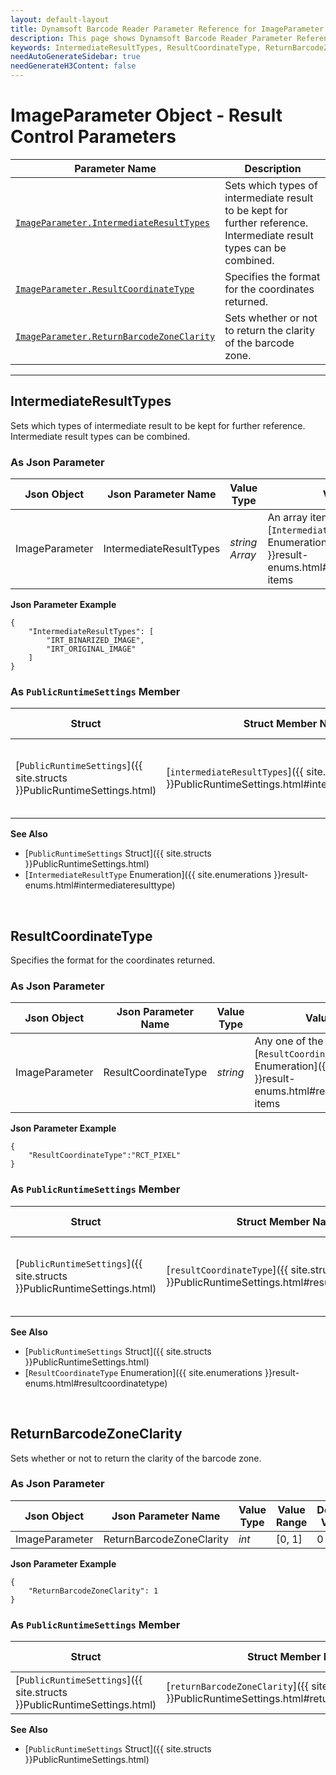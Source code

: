 ```yaml
---
layout: default-layout
title: Dynamsoft Barcode Reader Parameter Reference for ImageParameter Object - Result Control Parameters 
description: This page shows Dynamsoft Barcode Reader Parameter Reference for ImageParameter Object - Result Control Parameters.
keywords: IntermediateResultTypes, ResultCoordinateType, ReturnBarcodeZoneClarity, ImageParameter, result control parameters, parameter reference, parameter 
needAutoGenerateSidebar: true
needGenerateH3Content: false
---
```


# ImageParameter Object - Result Control Parameters 

 | Parameter Name | Description |
 | -------------- | ----------- | 
 | [`ImageParameter.IntermediateResultTypes`](other-result-control-parameters.md#intermediateresulttypes) | Sets which types of intermediate result to be kept for further reference. Intermediate result types can be combined. | 
 | [`ImageParameter.ResultCoordinateType`](other-result-control-parameters.md#resultcoordinatetype) | Specifies the format for the coordinates returned. | 
 | [`ImageParameter.ReturnBarcodeZoneClarity`](other-result-control-parameters.md#returnbarcodezoneclarity) | Sets whether or not to return the clarity of the barcode zone. |  
 
---

## IntermediateResultTypes
Sets which types of intermediate result to be kept for further reference. Intermediate result types can be combined.  

### As Json Parameter

| Json Object |	Json Parameter Name | Value Type | Value Range | Default Value |
| ----------- | ------------------- | ---------- | ----------- | ------------- |
| ImageParameter | IntermediateResultTypes | *string Array* | An array item can be any one of the [`IntermediateResultTypes` Enumeration]({{ site.enumerations }}result-enums.html#intermediateresulttype) items | `null` |

**Json Parameter Example**   
```
{
    "IntermediateResultTypes": [
        "IRT_BINARIZED_IMAGE",
        "IRT_ORIGINAL_IMAGE"
    ]
}
```

### As `PublicRuntimeSettings` Member

| Struct |	Struct Member Name | Value Type | Value Range | Default Value |
| ------ | ------------------ | ---------- | ----------- | ------------- |
| [`PublicRuntimeSettings`]({{ site.structs }}PublicRuntimeSettings.html) | [`intermediateResultTypes`]({{ site.structs }}PublicRuntimeSettings.html#intermediateresulttypes) | *int* | A combined value of [`IntermediateResultType` Enumeration]({{ site.enumerations }}result-enums.html#intermediateresulttype) items. | `IRT_NO_RESULT` (0) |

**See Also**     
- [`PublicRuntimeSettings` Struct]({{ site.structs }}PublicRuntimeSettings.html)
- [`IntermediateResultType` Enumeration]({{ site.enumerations }}result-enums.html#intermediateresulttype)



&nbsp;




## ResultCoordinateType
Specifies the format for the coordinates returned.

### As Json Parameter

| Json Object |	Json Parameter Name | Value Type | Value Range | Default Value |
| ----------- | ------------------- | ---------- | ----------- | ------------- |
| ImageParameter | ResultCoordinateType | *string* | Any one of the [`ResultCoordinateType` Enumeration]({{ site.enumerations }}result-enums.html#resultcoordinatetype) items | "RCT_PIXEL" |

**Json Parameter Example**   
```
{
    "ResultCoordinateType":"RCT_PIXEL"
}
```

### As `PublicRuntimeSettings` Member

| Struct |	Struct Member Name | Value Type | Value Range | Default Value |
| ------ | ------------------ | ---------- | ----------- | ------------- |
| [`PublicRuntimeSettings`]({{ site.structs }}PublicRuntimeSettings.html) | [`resultCoordinateType`]({{ site.structs }}PublicRuntimeSettings.html#resultcoordinatetype) | [`ResultCoordinateType`]({{ site.enumerations }}result-enums.html#resultcoordinatetype) | Any one of the [`ResultCoordinateType` Enumeration]({{ site.enumerations }}result-enums.html#resultcoordinatetype) items.| `IRSM_MEMORY`|

**See Also**     
- [`PublicRuntimeSettings` Struct]({{ site.structs }}PublicRuntimeSettings.html)
- [`ResultCoordinateType` Enumeration]({{ site.enumerations }}result-enums.html#resultcoordinatetype)



&nbsp;



## ReturnBarcodeZoneClarity
Sets whether or not to return the clarity of the barcode zone.

### As Json Parameter

| Json Object |	Json Parameter Name | Value Type | Value Range | Default Value |
| ----------- | ------------------- | ---------- | ----------- | ------------- |
| ImageParameter | ReturnBarcodeZoneClarity | *int* | [0, 1] | 0 |

**Json Parameter Example**   
```
{
    "ReturnBarcodeZoneClarity": 1
}
```

### As `PublicRuntimeSettings` Member

| Struct |	Struct Member Name | Value Type | Value Range | Default Value |
| ------ | ------------------ | ---------- | ----------- | ------------- |
| [`PublicRuntimeSettings`]({{ site.structs }}PublicRuntimeSettings.html) | [`returnBarcodeZoneClarity`]({{ site.structs }}PublicRuntimeSettings.html#returnbarcodezoneclarity) | *int* | [0, 1] | 0 |

**See Also**     
- [`PublicRuntimeSettings` Struct]({{ site.structs }}PublicRuntimeSettings.html)

